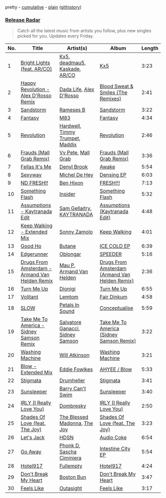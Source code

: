 pretty - [cumulative](/playlists/cumulative/Release%20Radar.md) - [plain](/playlists/plain/37i9dQZEVXbsudmxBFKW7G) ([githistory](https://github.githistory.xyz/vitokorn/spotify-playlist-archive/blob/master/playlists/plain/37i9dQZEVXbsudmxBFKW7G))

### [Release Radar](https://open.spotify.com/playlist/37i9dQZEVXbsudmxBFKW7G)

> Catch all the latest music from artists you follow, plus new singles picked for you. Updates every Friday.

| No. | Title | Artist(s) | Album | Length |
|---|---|---|---|---|
| 1 | [Bright Lights (feat. AR/CO)](https://open.spotify.com/track/7hz4FnANJOY7tR8eutPxIP) | [Kx5](https://open.spotify.com/artist/2avRYQUWQpIkzJOEkf0MdY), [deadmau5](https://open.spotify.com/artist/2CIMQHirSU0MQqyYHq0eOx), [Kaskade](https://open.spotify.com/artist/6TQj5BFPooTa08A7pk8AQ1), [AR/CO](https://open.spotify.com/artist/7mGI9Sd66FqHjIkwzkgbG7) | [Kx5](https://open.spotify.com/album/7krgzxFJr9YxsmyWlO5Ubg) | 3:23 |
| 2 | [Happy Revolution - Alex D'Rosso Remix](https://open.spotify.com/track/77sLBjkgbknLR0mfW34ZcQ) | [Dada Life](https://open.spotify.com/artist/00sAT5YX8W3xNd1EuqyHw9), [Alex D'Rosso](https://open.spotify.com/artist/6gT6Fw0g5nBD3RQiZub7cA) | [Blood Sweat & Smiles (The Remixes)](https://open.spotify.com/album/7KfQZEIyNZJF97vH1UXgTp) | 2:41 |
| 3 | [Sandstorm](https://open.spotify.com/track/6BgDKBEgQRIHVLJH1IFo7Y) | [Rameses B](https://open.spotify.com/artist/06EfEcjc0vdvI6VNL0soIO) | [Sandstorm](https://open.spotify.com/album/3WaL1IqYdj501bSd8wMYL3) | 3:22 |
| 4 | [Fantasy](https://open.spotify.com/track/16xXl1y4lfDOPiczd3ohEs) | [M83](https://open.spotify.com/artist/63MQldklfxkjYDoUE4Tppz) | [Fantasy](https://open.spotify.com/album/3OP8x4M096zMaMx3Rk89fw) | 4:34 |
| 5 | [Revolution](https://open.spotify.com/track/4YtVNUrDjKbdrpkreAaz17) | [Hardwell](https://open.spotify.com/artist/6BrvowZBreEkXzJQMpL174), [Timmy Trumpet](https://open.spotify.com/artist/0CbeG1224FS58EUx4tPevZ), [Maddix](https://open.spotify.com/artist/0RMeG9M8QFzss9bAbq99KA) | [Revolution](https://open.spotify.com/album/19EBg9uVXWeTh3T0MzAj7X) | 2:46 |
| 6 | [Frauds (Mall Grab Remix)](https://open.spotify.com/track/6scCpOSEfY7FfDRjkHnUwL) | [Vv Pete](https://open.spotify.com/artist/66IkoRt5JAg88LCnPuyxXr), [Mall Grab](https://open.spotify.com/artist/7yF6JnFPDzgml2Ytkyl5D7) | [Frauds (Mall Grab Remix)](https://open.spotify.com/album/1JsPxT71G12JueIEVP0UR1) | 3:36 |
| 7 | [Fellas It's Me](https://open.spotify.com/track/3MfyP39MwYZoZaIla95b40) | [Denyl Brook](https://open.spotify.com/artist/6CN58XeXyI4v5FFMiltnHa) | [Awake](https://open.spotify.com/album/4a4ZLP8qjiTPDoxQ1Lbbuc) | 5:54 |
| 8 | [Sexyway](https://open.spotify.com/track/6prxnWafXUuWX0ppF1CoRX) | [Michel De Hey](https://open.spotify.com/artist/4BY4HaWussT44zj9RiCGzh) | [Densing EP](https://open.spotify.com/album/5i3aaNPiNYOOXidJcy7jib) | 6:03 |
| 9 | [ND FRESH!!](https://open.spotify.com/track/49xfHtFeWw7OfT4U5v5E7h) | [Ben Hixon](https://open.spotify.com/artist/3vT3Rpg0Mhu1iayVKeKjwP) | [FRESH!!!](https://open.spotify.com/album/1UmRcgQPi9112zTA0ddnfB) | 7:13 |
| 10 | [Something Flash](https://open.spotify.com/track/5EvXeBEeiRhiiWNPVVl7Fk) | [Insider](https://open.spotify.com/artist/5yaizBILHOGLFgGUs3tIlV) | [Something Flash](https://open.spotify.com/album/6GLgI7Ed3CpV5YKtuyuDw5) | 5:32 |
| 11 | [Assumptions - Kaytranada Edit](https://open.spotify.com/track/7lWdyj9RrMsEN6F0Dl0irE) | [Sam Gellaitry](https://open.spotify.com/artist/07UJz804RJxqNvxFXC3h9H), [KAYTRANADA](https://open.spotify.com/artist/6qgnBH6iDM91ipVXv28OMu) | [Assumptions (Kaytranada Edit)](https://open.spotify.com/album/5YTiQmOzu1m293UgtWNJSR) | 4:48 |
| 12 | [Keep Walking - Extended Mix](https://open.spotify.com/track/7ECF5m2GdUqEqk7j6oAIGK) | [Sonny Zamolo](https://open.spotify.com/artist/7E3nGPxATIY0PQvkQ80XND) | [Keep Walking](https://open.spotify.com/album/0qMDN9Lb408WqSXodEbttD) | 4:01 |
| 13 | [Good Ho](https://open.spotify.com/track/7hEsXzneQS3AUbzcND4U1M) | [Butane](https://open.spotify.com/artist/1xIDAQZRSEj6Eopz7zTDRx) | [ICE COLD EP](https://open.spotify.com/album/6bpR2Ki1ZbOcCfexiXf4YB) | 6:39 |
| 14 | [Edgerunner](https://open.spotify.com/track/7IzWdkfZoXwlAjANOMlQXo) | [Oblongar](https://open.spotify.com/artist/6iPNWiDiSp5mNhQFgtgJWz) | [SPEEDER](https://open.spotify.com/album/3MZO4NBletsnl2NaKyQv5Z) | 5:16 |
| 15 | [Drugs From Amsterdam - Armand Van Helden Remix](https://open.spotify.com/track/1i7ystPYSrQGjDw3ykXTgR) | [Mau P](https://open.spotify.com/artist/0w1sbtZVQoK6GzV4A4OkCv), [Armand Van Helden](https://open.spotify.com/artist/3cQA9WH8liZfeja1DxcDYE) | [Drugs From Amsterdam (Armand Van Helden Remix)](https://open.spotify.com/album/5BJsik3qQYgBnm8mtwfTL4) | 2:36 |
| 16 | [Turn Me Up](https://open.spotify.com/track/1VMFj7gQ3b7xCBV0UXgxwJ) | [Dionigi](https://open.spotify.com/artist/0ZttkQrMJ0pmsRCdExMJLr) | [Turn Me Up](https://open.spotify.com/album/2F3RaInijVLl7OEzgql5ip) | 6:55 |
| 17 | [Volitant](https://open.spotify.com/track/5aVembXiHh1MOlug5Ezb4a) | [Lemtom](https://open.spotify.com/artist/2B9xp0rpwFz5TON2ZSSKEF) | [Fair Dinkum](https://open.spotify.com/album/3rGp2a0MHLYq67gXF9qn4Z) | 4:58 |
| 18 | [SLOW](https://open.spotify.com/track/1nrz3tQklw9eY3ZUUwbQlr) | [Petals In Sound](https://open.spotify.com/artist/6uGr8XwjTRojCmWuHhOgxa) | [Conceptualise](https://open.spotify.com/album/2yRPWXC7Rjf5GQOehIGLMI) | 5:59 |
| 19 | [Take Me To America - Sidney Samson Remix](https://open.spotify.com/track/6mN30VHFDxi2jjWjBThmgB) | [Salvatore Ganacci](https://open.spotify.com/artist/5PdkRVDASsw6P7QoqRpz0F), [Sidney Samson](https://open.spotify.com/artist/3XonXgjEAAXVl0WKLF1Z4g) | [Take Me To America (Sidney Samson Remix)](https://open.spotify.com/album/2vW9LiUNLQX6kAWCJMnYE8) | 3:22 |
| 20 | [Washing Machine](https://open.spotify.com/track/1zQuhIGZ9NRgeVKrAEEidI) | [Will Atkinson](https://open.spotify.com/artist/5FXLHhKgStv36wfwXMhTWt) | [Washing Machine](https://open.spotify.com/album/521QKaDg3rcfDTczics6GO) | 3:21 |
| 21 | [Blow - Extended Mix](https://open.spotify.com/track/0mqnHblB3Rp7Tv212rKc1D) | [Eddie Fowlkes](https://open.spotify.com/artist/5s52J0wTa9B4YFG39iqXny) | [AHYEE / Blow](https://open.spotify.com/album/6xQ9jd2kIIqGdyO0Nj9seU) | 5:33 |
| 22 | [Stigmata](https://open.spotify.com/track/5lp9Ewk2fJoFai519rYlUx) | [Drumheller](https://open.spotify.com/artist/5R8YpQLNJ61IPdQ32UC1in) | [Stigmata](https://open.spotify.com/album/7Kl4qK7KmBAK9FuytFmP6F) | 3:41 |
| 23 | [Sunsleeper](https://open.spotify.com/track/7yWd93ZTbCuhaH2QCsTHKc) | [Barry Can't Swim](https://open.spotify.com/artist/0vTVU0KH0CVzijsoKGsTPl) | [Sunsleeper](https://open.spotify.com/album/0ek3Sau5tGwOmwQFAzrx1M) | 3:40 |
| 24 | [IRLY (I Really Love You)](https://open.spotify.com/track/0TZmwiefBLRaNYtkRWH8Uh) | [Dombresky](https://open.spotify.com/artist/2GVtgxcx7jg5xVCZsIHSGN) | [IRLY (I Really Love You)](https://open.spotify.com/album/1ZaGCKsUUEhsfEbzTJeGrk) | 2:50 |
| 25 | [Shades Of Love (feat. The Joy)](https://open.spotify.com/track/28pQcTJag5xFasUq2fw9PK) | [The Blessed Madonna](https://open.spotify.com/artist/4TvhRzxIL1le2PWCeUqxQw), [The Joy](https://open.spotify.com/artist/0m75hupsCHphMuGJlDkQby) | [Shades Of Love (feat. The Joy)](https://open.spotify.com/album/65PtC0GDmt3AyIxcCaThDR) | 3:23 |
| 26 | [Let's Jack](https://open.spotify.com/track/4DOwYOMO7UDQLq3zaDwVaR) | [HDSN](https://open.spotify.com/artist/0Y3cLALqiPM33V0ObA5TUz) | [Audio Coke](https://open.spotify.com/album/7g50aFrKdfhFL75rfxu4P8) | 6:54 |
| 27 | [Go Away](https://open.spotify.com/track/0fJw575KQxFFzw2VhvWv8K) | [Phonk D](https://open.spotify.com/artist/2egvf4nlPoreH9CR00N5xP), [Sascha Ciminiera](https://open.spotify.com/artist/4kRaBawjqQ5GZ2Lt0w8X60) | [Intestine City EP](https://open.spotify.com/album/3RxwBwZmf384d8OVmTJx9A) | 5:54 |
| 28 | [Hotel917](https://open.spotify.com/track/5iGh98B684b6bLALQXkqTE) | [Fullempty](https://open.spotify.com/artist/0j532qZGt5B2gCxyeXlf56) | [Hotel917](https://open.spotify.com/album/2QpTggYzb7SLIr9WQgoghW) | 4:24 |
| 29 | [Don't Break My Heart](https://open.spotify.com/track/4FlUR0F8qDcCJoppxn4UFZ) | [Boston Bun](https://open.spotify.com/artist/1Na1sVrGWKwAigaW7a6hi5) | [Don't Break My Heart](https://open.spotify.com/album/00aSM0hWFLEe2wFZ3LiPxn) | 3:47 |
| 30 | [Feels Like](https://open.spotify.com/track/2traRtOm6NdS2E5n6T3u9b) | [Outasight](https://open.spotify.com/artist/1zuG3w1Zgeou53fb3Vu3bO) | [Feels Like](https://open.spotify.com/album/7AEnd4u2VyVNc1HssQtfJD) | 3:17 |